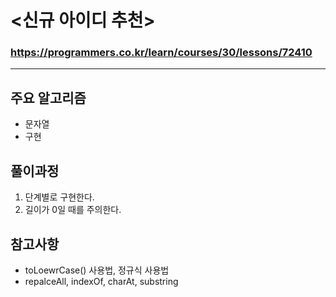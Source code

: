 # <신규 아이디 추천>
### https://programmers.co.kr/learn/courses/30/lessons/72410
***

## 주요 알고리즘  
* 문자열
* 구현

## 풀이과정
1. 단계별로 구현한다.
2. 길이가 0일 때를 주의한다.

## 참고사항
* toLoewrCase() 사용법, 정규식 사용법
* repalceAll, indexOf, charAt, substring

